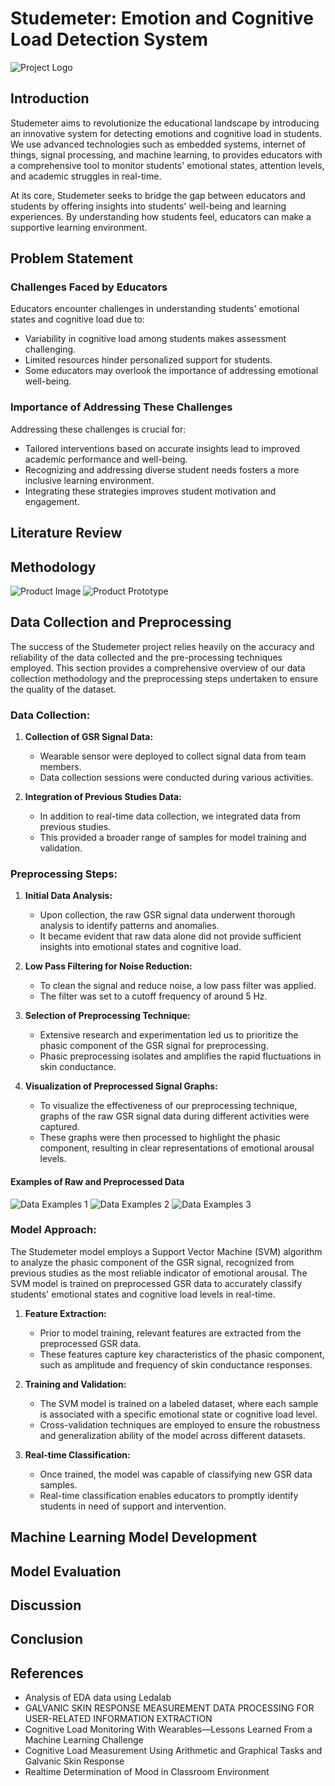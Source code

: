 # Studemeter: Emotion and Cognitive Load Detection System

![Project Logo](./assets/images/studemeter-logo.svg)

## Introduction

Studemeter aims to revolutionize the educational landscape by 
introducing an innovative system for detecting emotions and cognitive 
load in students. 
We use advanced technologies such as embedded systems, internet of things,
signal processing, and machine learning, 
to provides educators with a comprehensive tool to monitor students' 
emotional states, attention levels, and academic struggles in real-time.

At its core, Studemeter seeks to bridge the gap between educators and students 
by offering insights into students' well-being and learning experiences.
By understanding how students feel, educators can make a supportive 
learning environment.

## Problem Statement
### Challenges Faced by Educators
Educators encounter challenges in understanding students' emotional states and 
cognitive load due to:
- Variability in cognitive load among students makes assessment challenging.
- Limited resources hinder personalized support for students.
- Some educators may overlook the importance of addressing emotional well-being.

### Importance of Addressing These Challenges
Addressing these challenges is crucial for:
- Tailored interventions based on accurate insights lead to improved academic 
  performance and well-being.
- Recognizing and addressing diverse student needs fosters a more inclusive 
  learning environment.
- Integrating these strategies improves student motivation and engagement.

## Literature Review
<!-- - Summary of existing research and literature related to emotion detection and  -->
<!-- cognitive load measurement using GSR sensors -->
<!-- - Insights gained from previous studies and their relevance to the current project -->

## Methodology
<!-- - Overview of the approach used to develop the emotion and cognitive load detection system -->
<!-- - Description of the machine learning model architecture and algorithms employed -->
<!-- - Explanation of the data collection process and sensor integration -->

![Product Image](./assets/images/gsr-in-hand-example.png)
![Product Prototype](./assets/images/hardware-prototype.png)

## Data Collection and Preprocessing
The success of the Studemeter project relies heavily on the accuracy 
and reliability of the data collected and the pre-processing techniques employed. 
This section provides a comprehensive overview of our data collection methodology 
and the preprocessing steps undertaken to ensure the quality of the dataset.

### Data Collection:
1. **Collection of GSR Signal Data:** 
   - Wearable sensor were deployed to collect signal data from team members.
   - Data collection sessions were conducted during various activities.

2. **Integration of Previous Studies Data:**
   - In addition to real-time data collection, we integrated data from previous studies.
   - This provided a broader range of samples for model training and validation.

### Preprocessing Steps:
1. **Initial Data Analysis:** 
   - Upon collection, the raw GSR signal data underwent thorough analysis to identify patterns and anomalies.
   - It became evident that raw data alone did not provide sufficient insights into emotional states and cognitive load.

2. **Low Pass Filtering for Noise Reduction:** 
   - To clean the signal and reduce noise, a low pass filter was applied.
   - The filter was set to a cutoff frequency of around 5 Hz.

3. **Selection of Preprocessing Technique:** 
   - Extensive research and experimentation led us to prioritize the phasic component of the GSR signal for preprocessing.
   - Phasic preprocessing isolates and amplifies the rapid fluctuations in skin conductance.

4. **Visualization of Preprocessed Signal Graphs:**
   - To visualize the effectiveness of our preprocessing technique, graphs of the raw GSR signal data during different activities were captured.
   - These graphs were then processed to highlight the phasic component, resulting in clear representations of emotional arousal levels.

#### Examples of Raw and Preprocessed Data
![Data Examples 1](./assets/images/data-examples-1.jpeg)
![Data Examples 2](./assets/images/data-examples-2.jpeg)
![Data Examples 3](./assets/images/data-examples-3.jpeg)


### Model Approach:
The Studemeter model employs a Support Vector Machine (SVM) algorithm to analyze the 
phasic component of the GSR signal, recognized from previous studies as the most reliable 
indicator of emotional arousal. 
The SVM model is trained on preprocessed GSR data to accurately 
classify students' emotional states and cognitive load levels in real-time.

1. **Feature Extraction:** 
   - Prior to model training, relevant features are extracted from the preprocessed GSR data. 
   - These features capture key characteristics of the phasic component, such as amplitude and frequency of skin conductance responses.

2. **Training and Validation:** 
   - The SVM model is trained on a labeled dataset, where each sample is associated with a specific emotional state or cognitive load level.
   - Cross-validation techniques are employed to ensure the robustness and generalization ability of the model across different datasets.

3. **Real-time Classification:** 
   - Once trained, the model was capable of classifying new GSR data samples.
   - Real-time classification enables educators to promptly identify students in need of support and intervention.

## Machine Learning Model Development
<!-- - Description of the machine learning model design and development process -->
<!-- - Explanation of the feature selection and engineering techniques used -->
<!-- - Training methodology and hyperparameter tuning strategies employed -->

## Model Evaluation
<!-- - Evaluation metrics used to assess the performance of the emotion and 
cognitive load detection model -->
<!-- - Results of the model evaluation and analysis of its effectiveness -->

## Discussion
<!-- - Interpretation of the findings from the model evaluation -->
<!-- - Implications of the results for educational practice and student well-being -->
<!-- - Limitations of the study and areas for future research -->

## Conclusion
<!-- - Summary of the key findings and contributions of the project -->
<!-- - Importance of the developed system for enhancing student support and educational outcomes -->

## References
<!-- - List of references cited throughout the documentation -->
<!-- - Academic papers, articles, and other sources used to inform the project -->
- Analysis of EDA data using Ledalab
- GALVANIC SKIN RESPONSE MEASUREMENT DATA PROCESSING FOR USER-RELATED INFORMATION EXTRACTION
- Cognitive Load Monitoring With Wearables—Lessons Learned From a Machine Learning Challenge
- Cognitive Load Measurement Using Arithmetic and Graphical Tasks and Galvanic Skin Response
- Realtime Determination of Mood in Classroom Environment
